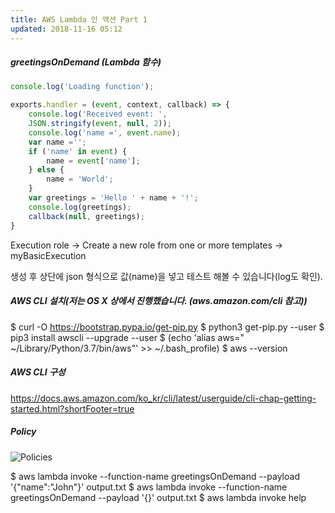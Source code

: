 ```yaml
---
title: AWS Lambda 인 액션 Part 1
updated: 2018-11-16 05:12
---
```


##### greetingsOnDemand (Lambda 함수)
```javascript
console.log('Loading function');

exports.handler = (event, context, callback) => {
    console.log('Received event: ',
    JSON.stringify(event, null, 2));
    console.log('name =', event.name);
    var name ='';
    if ('name' in event) {
        name = event['name'];
    } else {
        name = 'World';
    }
    var greetings = 'Hello ' + name + '!';
    console.log(greetings);
    callback(null, greetings);
}
```

Execution role -> Create a new role from one or more templates -> myBasicExecution

생성 후 상단에 json 형식으로 값(name)을 넣고 테스트 해볼 수 있습니다(log도 확인).

##### AWS CLI 설치(저는 OS X 상에서 진행했습니다. (aws.amazon.com/cli 참고))

$ curl -O https://bootstrap.pypa.io/get-pip.py
$ python3 get-pip.py --user
$ pip3 install awscli --upgrade --user
$ (echo 'alias aws=" ~/Library/Python/3.7/bin/aws"' >> ~/.bash_profile)
$ aws --version

##### AWS CLI 구성
https://docs.aws.amazon.com/ko_kr/cli/latest/userguide/cli-chap-getting-started.html?shortFooter=true

##### Policy
![Policies](https://github.com/orslow/orslow.github.io/tree/master/assets/img/policies.png)

$ aws lambda invoke --function-name greetingsOnDemand --payload '{"name":"John"}' output.txt
$ aws lambda invoke --function-name greetingsOnDemand --payload '{}' output.txt
$ aws lambda invoke help


